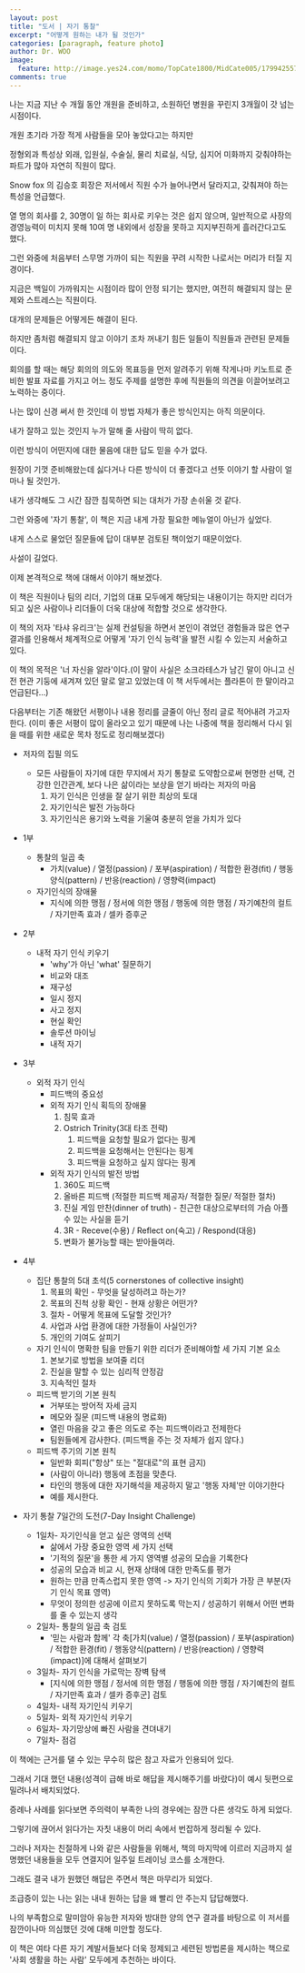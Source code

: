 ```yaml
---
layout: post
title: "도서 | 자기 통찰"
excerpt: "어떻게 원하는 내가 될 것인가"
categories: [paragraph, feature photo]
author: Dr. WOO
image:
  feature: http://image.yes24.com/momo/TopCate1800/MidCate005/179942557.jpg
comments: true
---
```


나는 지금 지난 수 개월 동안 개원을 준비하고, 소원하던 병원을 꾸린지 3개월이 갓 넘는 시점이다.   

개원 초기라 가장 적게 사람들을 모아 놓았다고는 하지만    

정형외과 특성상 외래, 입원실, 수술실, 물리 치료실, 식당, 심지어 미화까지 갖춰야하는 파트가 많아 자연히 직원이 많다.   

Snow fox 의 김승호 회장은 저서에서 직원 수가 늘어나면서 달라지고, 갖춰져야 하는 특성을 언급했다.   

열 명의 회사를 2, 30명이 일 하는 회사로 키우는 것은 쉽지 않으며, 일반적으로 사장의 경영능력이 미치지 못해 10여 명 내외에서 성장을 못하고 지지부진하게 흘러간다고도 했다.   

그런 와중에 처음부터 스무명 가까이 되는 직원을 꾸려 시작한 나로서는 머리가 터질 지경이다.   

지금은 백일이 가까워지는 시점이라 많이 안정 되기는 했지만, 여전히 해결되지 않는 문제와 스트레스는 직원이다.   

대개의 문제들은 어떻게든 해결이 된다.    

하지만 좀처럼 해결되지 않고 이야기 조차 꺼내기 힘든 일들이 직원들과 관련된 문제들이다.    

회의를 할 때는 해당 회의의 의도와 목표등을 먼저 알려주기 위해 작게나마 키노트로 준비한 발표 자료를 가지고 어느 정도 주제를 설명한 후에 직원들의 의견을 이끌어보려고 노력하는 중이다.   

나는 많이 신경 써서 한 것인데 이 방법 자체가 좋은 방식인지는 아직 의문이다.   

내가 잘하고 있는 것인지 누가 말해 줄 사람이 딱히 없다.   

이런 방식이 어떤지에 대한 물음에 대한 답도 믿을 수가 없다.    

원장이 기껏 준비해왔는데 싫다거나 다른 방식이 더 좋겠다고 선뜻 이야기 할 사람이 얼마나 될 것인가.   

내가 생각해도 그 시간 잠깐 침묵하면 되는 대처가 가장 손쉬울 것 같다.   

그런 와중에 '자기 통찰', 이 책은 지금 내게 가장 필요한 메뉴얼이 아닌가 싶었다.   

내게 스스로 물었던 질문들에 답이 대부분 검토된 책이었기 때문이었다.   



사설이 길었다.   

이제 본격적으로 책에 대해서 이야기 해보겠다.    

이 책은 직원이나 팀의 리더, 기업의 대표 모두에게 해당되는 내용이기는 하지만 리더가 되고 싶은 사람이나 리더들이 더욱 대상에 적합할 것으로 생각한다.   

이 책의 저자 '타샤 유리크'는 실제 컨설팅을 하면서 본인이 겪었던 경험들과 많은 연구 결과를 인용해서 체계적으로 어떻게 '자기 인식 능력'을 발전 시킬 수 있는지 서술하고 있다.   

이 책의 목적은 '너 자신을 알라'이다.(이 말이 사실은 소크라테스가 남긴 말이 아니고 신전 현관 기둥에 새겨져 있던 말로 알고 있었는데 이 책 서두에서는 플라톤이 한 말이라고 언급된다...)   

다음부터는 기존 해왔던 서평이나 내용 정리를 글줄이 아닌 정리 글로 적어내려 가고자 한다. (이미 좋은 서평이 많이 올라오고 있기 때문에 나는 나중에 책을 정리해서 다시 읽을 때를 위한 새로운 목차 정도로 정리해보겠다)   

* 저자의 집필 의도    
    * 모든 사람들이 자기에 대한 무지에서 자기 통찰로 도약함으로써 현명한 선택, 건강한 인간관계, 보다 나은 삶이라는 보상을 얻기 바라는 저자의 마음   
        1. 자기 인식은 인생을 잘 살기 위한 최상의 토대   
        2. 자기인식은 발전 가능하다   
        3. 자기인식은 용기와 노력을 기울여 충분히 얻을 가치가 있다   
* 1부   
    * 통찰의 일곱 축   
        * 가치(value) / 열정(passion) / 포부(aspiration) / 적합한 환경(fit) / 행동양식(pattern) / 반응(reaction) / 영향력(impact)  
    * 자기인식의 장애물   
        * 지식에 의한 맹점 / 정서에 의한 맹점 / 행동에 의한 맹점 / 자기예찬의 컬트 / 자기만족 효과 / 셀카 증후군   
* 2부   
    * 내적 자기 인식 키우기   
        * 'why'가 아닌 'what' 질문하기   
        * 비교와 대조   
        * 재구성    
        * 일시 정지   
        * 사고 정지   
        * 현실 확인   
        * 솔루션 마이닝   
        * 내적 자기  
* 3부   
    * 외적 자기 인식   
        * 피드백의 중요성   
        * 외적 자기 인식 획득의 장애물   
            1. 침묵 효과   
            2. Ostrich Trinity(3대 타조 전략)    
                1. 피드백을 요청할 필요가 없다는 핑계   
                2. 피드백을 요청해서는 안된다는 핑계   
                3. 피드백을 요청하고 싶지 않다는 핑계   
        * 외적 자기 인식의 발전 방법   
            1. 360도 피드백   
            2. 올바른 피드백 (적절한 피드백 제공자/ 적절한 질문/ 적절한 절차)   
            3. 진실 게임 만찬(dinner of truth) - 친근한 대상으로부터의 가슴 아플 수 있는 사실을 듣기   
            4. 3R - Receve(수용) / Reflect on(숙고) / Respond(대응)   
            5. 변화가 불가능할 때는 받아들여라.   
* 4부   
    * 집단 통찰의 5대 초석(5 cornerstones of collective insight)   
        1. 목표의 확인 - 무엇을 달성하려고 하는가?   
        2. 목표의 진척 상황 확인 - 현재 상황은 어떤가?   
        3. 절차 - 어떻게 목표에 도달할 것인가?   
        4. 사업과 사업 환경에 대한 가정들이 사실인가?   
        5. 개인의 기여도 살피기   
    * 자기 인식이 명확한 팀을 만들기 위한 리더가 준비해야할 세 가지 기본 요소   
        1. 본보기로 방법을 보여줄 리더   
        2. 진실을 말할 수 있는 심리적 안정감   
        3. 지속적인 절차   
    * 피드백 받기의 기본 원칙   
        * 거부또는 방어적 자세 금지   
        * 메모와 질문 (피드백 내용의 명료화)   
        * 열린 마음을 갖고 좋은 의도로 주는 피드백이라고 전제한다   
        * 팀원들에게 감사한다. (피드백을 주는 것 자체가 쉽지 않다.)   
    * 피드백 주기의 기본 원칙   
        * 일반화 회피("항상" 또는 "절대로"의 표현 금지)   
        * (사람이 아니라) 행동에 초점을 맞춘다.   
        * 타인의 행동에 대한 자기해석을 제공하지 말고 '행동 자체'만 이야기한다   
        * 예를 제시한다.   

* 자기 통찰 7일간의 도전(7-Day Insight Challenge)   
    * 1일차- 자기인식을 얻고 싶은 영역의 선택   
        * 삶에서 가장 중요한 영역 세 가지 선택   
        * '기적의 질문'을 통한 세 가지 영역별 성공의 모습을 기록한다   
        * 성공의 모습과 비교 시, 현재 상태에 대한 만족도를 평가   
        * 원하는 만큼 만족스럽지 못한 영역 -> 자기 인식의 기회가 가장 큰 부분(자기 인식 목표 영역)   
        * 무엇이 정의한 성공에 이르지 못하도록 막는지 / 성공하기 위해서 어떤 변화를 줄 수 있는지 생각   
    * 2일차- 통찰의 일곱 축 검토   
        * '믿는 사람과 함께' 각 축[가치(value) / 열정(passion) / 포부(aspiration) / 적합한 환경(fit) / 행동양식(pattern) / 반응(reaction) / 영향력(impact)]에 대해서 살펴보기   
    * 3일차- 자기 인식을 가로막는 장벽 탐색   
        * [지식에 의한 맹점 / 정서에 의한 맹점 / 행동에 의한 맹점 / 자기예찬의 컬트 / 자기만족 효과 / 셀카 증후군] 검토   
    * 4일차- 내적 자기인식 키우기   
    * 5일차- 외적 자기인식 키우기   
    * 6일차- 자기망상에 빠진 사람을 견뎌내기   
    * 7일차- 점검   

이 책에는 근거를 댈 수 있는 무수히 많은 참고 자료가 인용되어 있다.   

그래서 기대 했던 내용(성격이 급해 바로 해답을 제시해주기를 바랐다)이 예시 뒷편으로 밀려나서 배치되었다.

증례나 사례를 읽다보면 주의력이 부족한 나의 경우에는 잠깐 다른 생각도 하게 되었다.  

그렇기에 끊어서 읽다가는 자칫 내용이 머리 속에서 번잡하게 정리될 수 있다.   

그러나 저자는 친절하게 나와 같은 사람들을 위해서, 책의 마지막에 이르러 지금까지 설명했던 내용들을 모두 연결지어 일주일 트레이닝 코스를 소개한다.   

그래도 결국 내가 원했던 해답은 주면서 책은 마무리가 되었다.   

조급증이 있는 나는 읽는 내내 원하는 답을 왜 빨리 안 주는지 답답해했다.   

나의 부족함으로 말미암아 유능한 저자와 방대한 양의 연구 결과를 바탕으로 이 저서를 잠깐이나마 의심했던 것에 대해 미안할 정도다.

이 책은 여타 다른 자기 계발서들보다 더욱 정제되고 세련된 방법론을 제시하는 책으로 '사회 생활을 하는 사람' 모두에게 추천하는 바이다.   



